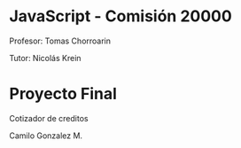 # JavaScript - Comisión 20000

Profesor: Tomas Chorroarin

Tutor: Nicolás Krein


# Proyecto Final

Cotizador de creditos

Camilo Gonzalez M.
